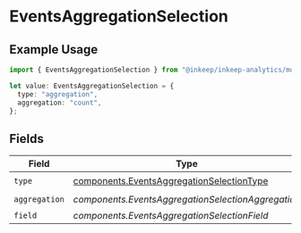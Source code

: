 # EventsAggregationSelection

## Example Usage

```typescript
import { EventsAggregationSelection } from "@inkeep/inkeep-analytics/models/components";

let value: EventsAggregationSelection = {
  type: "aggregation",
  aggregation: "count",
};
```

## Fields

| Field                                                                                                  | Type                                                                                                   | Required                                                                                               | Description                                                                                            |
| ------------------------------------------------------------------------------------------------------ | ------------------------------------------------------------------------------------------------------ | ------------------------------------------------------------------------------------------------------ | ------------------------------------------------------------------------------------------------------ |
| `type`                                                                                                 | [components.EventsAggregationSelectionType](../../models/components/eventsaggregationselectiontype.md) | :heavy_check_mark:                                                                                     | N/A                                                                                                    |
| `aggregation`                                                                                          | *components.EventsAggregationSelectionAggregation*                                                     | :heavy_check_mark:                                                                                     | N/A                                                                                                    |
| `field`                                                                                                | *components.EventsAggregationSelectionField*                                                           | :heavy_minus_sign:                                                                                     | N/A                                                                                                    |